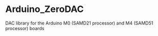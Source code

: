 # Arduino_ZeroDAC
DAC library for the Arduino M0 (SAMD21 processor) and M4 (SAMD51 processor) boards
